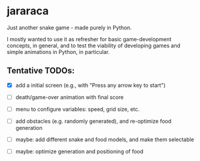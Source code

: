 # jararaca
Just another snake game - made purely in Python.

I mostly wanted to use it as refresher for basic game-development concepts, in general, and to test the viability of developing games and simple animations in Python, in particular.


## Tentative TODOs:
- [x] add a initial screen (e.g., with "Press any arrow key to start")
- [ ] death/game-over animation with final score
- [ ] menu to configure variables: speed, grid size, etc.
- [ ] add obstacles (e.g. randomly generated), and re-optimize food generation
- [ ] maybe: add different snake and food models, and make them selectable
- [ ] maybe: optimize generation and positioning of food


